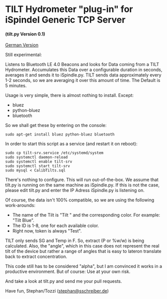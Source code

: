 # TILT Hydrometer "plug-in" for iSpindel Generic TCP Server
#### (tilt.py Version 0.1)

[German Version](README.md)

Still experimental:

Listens to Bluetooth LE 4.0 Beacons and looks for Data coming from a TILT Hydrometer.
Accumulates this Data over a configurable duration in seconds, averages it and sends it to iSpindle.py.
TILT sends data approximately every 1-2 seconds, so we are averaging it over this amount of time.
The Default is 5 minutes.

Usage is very simple, there is almost nothing to install.
Except:

* bluez
* python-bluez
* bluetooth

So we shall get these by entering on the console:

```
sudo apt-get install bluez python-bluez bluetooth
```

In order to start this script as a service (and restart it on reboot):

```
sudo cp tilt-srv.service /etc/systemd/system
sudo systemctl daemon-reload
sudo systemctl enable tilt-srv
sudo systemctl start tilt-srv
sudo mysql < CalibTilts.sql
```

There's nothing to configure. This will run out-of-the-box.
We assume that tilt.py is running on the same machine as iSpindle.py.
If this is not the case, please edit tilt.py and enter the IP Adress iSpindle.py is listening on.

Of course, the data isn't 100% compatible, so we are using the following work-arounds:

* The name of the Tilt is "Tilt " and the corresponding color. For example: "Tilt Blue".
* The ID is 1-8, one for each available color.
* Right now, token is always "Test".

TILT only sends SG and Temp in F.
So, extract (P or %w/w) is being calculated.
Also, the "angle", which in this case does not represent the real tilt of the device but rather a range of angles that is easy to lateron translate back to extract concentration.

This code still has to be considered "alpha", but I am convinced it works in a productive environment.
But of course: Use at your own risk.

And take a look at tilt.py and send me your pull requests.

Have fun,
Stephan/Tozzi (stephan@sschreiber.de)
